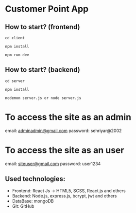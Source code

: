 # Customer Point App

## How to start? (frontend)
```
cd client
```
```
npm install
```
```
npm run dev
```

## How to start? (backend)
```
cd server
```
```
npm install
```
```
nodemon server.js or node server.js
```
# To access the site as an admin
email: adminadmin@gmail.com
password: sehriyar@2002

# To access the site as an user
email: siteuser@gmail.com
password: user1234

## Used technologies:

- Frontend: React Js -> HTML5, SCSS, React.js and others
- Backend: Node.js, express.js, bcrypt, jwt and others
- DataBase: mongoDB
- Git: GitHub
